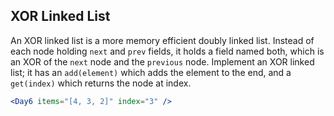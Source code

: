 ## XOR Linked List

An XOR linked list is a more memory efficient doubly linked list. Instead of each node holding `next` and `prev` fields, it holds a field named both, which is an XOR of the `next` node and the `previous` node. Implement an XOR linked list; it has an `add(element)` which adds the element to the end, and a `get(index)` which returns the node at index.

```jsx
<Day6 items="[4, 3, 2]" index="3" />
```
